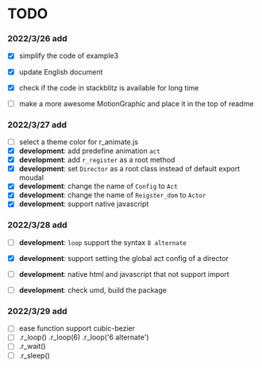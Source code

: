 # TODO

### 2022/3/26 add
- [x] simplify the code of example3
- [x] update English document
- [x] check if the code in stackblitz is available for long time
- [ ] make a more awesome MotionGraphic and place it in the top of readme


### 2022/3/27 add

- [ ] select a theme color for r_animate.js
- [x] **development**: add predefine animation `act`
- [x] **development**: add `r_register` as a root method
- [x] **development**: set `Director` as a root class instead of default export moudal
- [x] **development**: change the name of `Config` to `Act`
- [x] **development**: change the name of `Reigster_dom` to `Actor`
- [x] **development**: support native javascript

### 2022/3/28 add
- [ ] **development**: `loop` support the syntax `8 alternate`
- [x] **development**: support setting the global act config of a director
- [ ] **development**: native html and javascript that not support import
- [ ] **development**: check umd, build the package 


### 2022/3/29 add
- [ ] ease function support cubic-bezier
- [ ] .r_loop() .r_loop(6) .r_loop('6 alternate')
- [ ] .r_wait()
- [ ] .r_sleep()